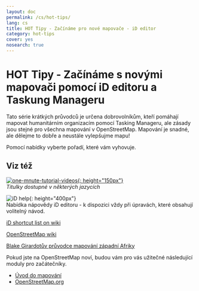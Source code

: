 ```yaml
---
layout: doc
permalink: /cs/hot-tips/
lang: cs
title: HOT Tipy - Začínáme pro nové mapovače - iD editor
category: hot-tips
cover: yes
nosearch: true
---
```


HOT Tipy - Začínáme s novými mapovači pomocí iD editoru a Taskung Manageru
================

Tato série krátkých průvodců je určena dobrovolníkům, kteří pomáhají mapovat humanitárním organizacím pomocí Tasking Manageru, ale zásady jsou stejné pro všechna mapování v OpenStreetMap. Mapování je snadné, ale dělejme to dobře a neustále vylepšujme mapu!

Pomocí nabídky vyberte pořadí, které vám vyhovuje.  

Viz též  
---------

[![one-mnute-tutorial-videos]{: height="150px"}](https://www.youtube.com/playlist?list=PLb9506_-6FMHZ3nwn9heri3xjQKrSq1hN "Humanitární OpenStreetMap tým - Minutová výuková videa")  
*Titulky dostupné v některých jazycích*  

![iD help]{: height="400px"}  
Nabídka nápovědy iD editoru - k dispozici vždy při úpravách, které obsahují volitelný návod.    
  
[iD shortcut list on wiki](https://wiki.openstreetmap.org/wiki/ID/Shortcuts)  

[OpenStreetMap wiki](https://wiki.openstreetmap.org/wiki/Main_Page)  

[Blake Girardotův průvodce mapování západní Afriky](https://wiki.openstreetmap.org/wiki/User:Bgirardot/West_African_HOT_Mapping_Tips)  

Pokud jste na OpenStreetMap noví, budou vám pro vás užitečné následující moduly pro začátečníky.  

-  [Úvod do mapování](/cs/beginner/introduction/)  
-  [OpenStreetMap.org](/cs/beginner/start-osm/)



[HOT logo with text]:/images/hot-tips/Hot_logo_with_text.svg
[iD help]:/images/hot-tips/iD-help.png  "Nabídka nápovědy iD editoru - k dispozici vždy při úpravách, které obsahují volitelný návod."
[one-mnute-tutorial-videos]: /images/hot-tips/one-mnute-tutorial-videos.png "Humanitární OpenStreetMap tým - Minutová výuková videa"